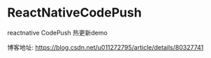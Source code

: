 # ReactNativeCodePush
reactnative CodePush 热更新demo

博客地址: https://blog.csdn.net/u011272795/article/details/80327741
